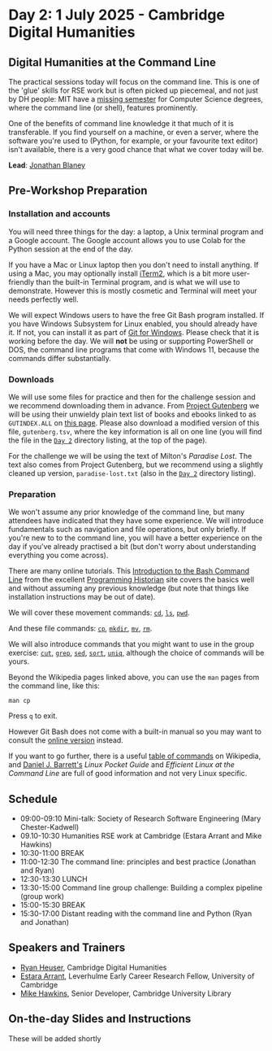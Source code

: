# Day 2: 1 July 2025 - Cambridge Digital Humanities

## Digital Humanities at the Command Line

The practical sessions today will focus on the command line. This is one of the 'glue' skills for RSE work but is often picked up piecemeal, and not just by DH people: MIT have a [missing semester](https://missing.csail.mit.edu/) for Computer Science degrees, where the command line (or shell), features prominently.

One of the benefits of command line knowledge it that much of it is transferable. If you find yourself on a machine, or even a server, where the software you're used to (Python, for example, or your favourite text editor) isn't available, there is a very good chance that what we cover today will be.

**Lead**: [Jonathan Blaney](https://www.cdh.cam.ac.uk/about/people/jonathan-blaney/)

## Pre-Workshop Preparation

### Installation and accounts

You will need three things for the day: a laptop, a Unix terminal program and a Google account. The Google account allows you to use Colab for the Python session at the end of the day.

If you have a Mac or Linux laptop then you don't need to install anything. If using a Mac, you may optionally install [iTerm2](https://iterm2.com/), which is a bit more user-friendly than the built-in Terminal program, and is what we will use to demonstrate. However this is mostly cosmetic and Terminal will meet your needs perfectly well.

We will expect Windows users to have the free Git Bash program installed. If you have Windows Subsystem for Linux enabled, you should already have it. If not, you can install it as part of [Git for Windows](https://gitforwindows.org/). Please check that it is working before the day. We will **not** be using or supporting PowerShell or DOS, the command line programs that come with Windows 11, because the commands differ substantially.

### Downloads

We will use some files for practice and then for the challenge session and we recommend downloading them in advance. From [Project Gutenberg](https://www.gutenberg.org/) we will be using their unwieldy plain text list of books and ebooks linked to as `GUTINDEX.ALL` on [this page](https://www.gutenberg.org/ebooks/offline_catalogs.html). Please also download a modified version of this file, `gutenberg.tsv`, where the key information is all on one line (you will find the file in the [`Day 2`](https://github.com/kingsdigitallab/dh-rse-summer-school-2025/tree/main/Day%202) directory listing, at the top of the page).  

For the challenge we will be using the text of Milton's _Paradise Lost_. The text also comes from Project Gutenberg, but we recommend using a slightly cleaned up version, `paradise-lost.txt` (also in the [`Day 2`](https://github.com/kingsdigitallab/dh-rse-summer-school-2025/tree/main/Day%202) directory listing).

### Preparation

We won't assume any prior knowledge of the command line, but many attendees have indicated that they have some experience. We will introduce fundamentals such as navigation and file operations, but only briefly. If you're new to to the command line, you will have a better experience on the day if you've already practised a bit (but don't worry about understanding everything you come across).

There are many online tutorials. This [Introduction to the Bash Command Line](https://programminghistorian.org/en/lessons/intro-to-bash) from the excellent [Programming Historian](https://programminghistorian.org/) site covers the basics well and without assuming any previous knowledge (but note that things like installation instructions may be out of date).

We will cover these movement commands: [`cd`](https://en.wikipedia.org/wiki/Cd_(command)), [`ls`](https://en.wikipedia.org/wiki/Ls), [`pwd`](https://en.wikipedia.org/wiki/Pwd).

And these file commands: [`cp`](https://en.wikipedia.org/wiki/Cp_(Unix)), [`mkdir`](https://en.wikipedia.org/wiki/Mkdir), [`mv`](https://en.wikipedia.org/wiki/Mv_(Unix)), [`rm`](https://en.wikipedia.org/wiki/Rm_(Unix)).

We will also introduce commands that you might want to use in the group exercise: [`cut`](https://en.wikipedia.org/wiki/Cut_(Unix)), [`grep`](https://en.wikipedia.org/wiki/Grep), [`sed`](https://en.wikipedia.org/wiki/Sed), [`sort`](https://en.wikipedia.org/wiki/Sort_(Unix)), [`uniq`](https://en.wikipedia.org/wiki/Uniq), although the choice of commands will be yours.

Beyond the Wikipedia pages linked above, you can use the `man` pages from the command line, like this:

`man cp`

Press `q` to exit.

However Git Bash does not come with a built-in manual so you may want to consult the [online version](https://www.man7.org/linux/man-pages/index.html) instead.

If you want to go further, there is a useful [table of commands](https://en.wikipedia.org/wiki/List_of_POSIX_commands) on Wikipedia, and [Daniel J. Barrett's](https://danieljbarrett.com/books/) _Linux Pocket Guide_ and _Efficient Linux at the Command Line_ are full of good information and not very Linux specific. 

## Schedule

- 09:00-09:10 Mini-talk: Society of Research Software Engineering (Mary Chester-Kadwell)
- 09.10-10:30 Humanities RSE work at Cambridge (Estara Arrant and Mike Hawkins)
- 10:30-11:00 BREAK
- 11:00-12:30 The command line: principles and best practice (Jonathan and Ryan)
- 12:30-13:30 LUNCH
- 13:30-15:00 Command line group challenge: Building a complex pipeline (group work)
- 15:00-15:30 BREAK
- 15:30-17:00 Distant reading with the command line and Python (Ryan and Jonathan)

## Speakers and Trainers

- [Ryan Heuser](https://www.cdh.cam.ac.uk/about/people/dr-ryan-heuser/), Cambridge Digital Humanities
- [Estara Arrant](https://www.lib.cam.ac.uk/collections/departments/taylor-schechter-genizah-research-unit/unit-staff/dr-estara-arrant), Leverhulme Early Career Research Fellow, University of Cambridge
- [Mike Hawkins](https://www.cdh.cam.ac.uk/about/people/dr-michael-hawkins/), Senior Developer, Cambridge University Library

## On-the-day Slides and Instructions

These will be added shortly
